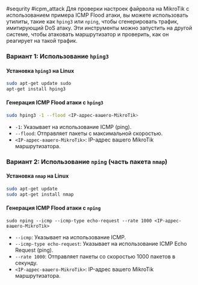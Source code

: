 #sequrity #icpm_attack
Для проверки настроек файрвола на MikroTik с использованием примера ICMP Flood атаки, вы можете использовать утилиты, такие как `hping3` или `nping`, чтобы сгенерировать трафик, имитирующий DoS атаку. Эти инструменты можно запустить на другой системе, чтобы атаковать маршрутизатор и проверить, как он реагирует на такой трафик.

### Вариант 1: Использование `hping3`
#### Установка `hping3` на Linux
```bash
sudo apt-get update sudo
apt-get install hping3
```
#### Генерация ICMP Flood атаки с `hping3`
```bash
sudo hping3 -1 --flood <IP-адрес-вашего-MikroTik>
```
- `-1`: Указывает на использование ICMP (ping).
- `--flood`: Отправляет пакеты с максимальной скоростью.
- `<IP-адрес-вашего-MikroTik>`: IP-адрес вашего MikroTik маршрутизатора.

### Вариант 2: Использование `nping` (часть пакета `nmap`)
#### Установка `nmap` на Linux
```bash
sudo apt-get update
sudo apt-get install nmap
```
#### Генерация ICMP Flood атаки с `nping`
```
sudo nping --icmp --icmp-type echo-request --rate 1000 <IP-адрес-вашего-MikroTik>
```
- `--icmp`: Указывает на использование ICMP.
- `--icmp-type echo-request`: Указывает на использование ICMP Echo Request (ping).
- `--rate 1000`: Отправляет пакеты со скоростью 1000 пакетов в секунду.
- `<IP-адрес-вашего-MikroTik>`: IP-адрес вашего MikroTik маршрутизатора.